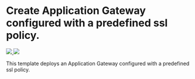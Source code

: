 # Create Application Gateway configured with a predefined ssl policy.

<a href="https://portal.azure.com/#create/Microsoft.Template/uri/https%3A%2F%2Fraw.githubusercontent.com%2FAzure%2Fazure-quickstart-templates%2Fmaster%2F201-application-gateway-sslpolicy-predefined%2Fazuredeploy.json" target="_blank">
    <img src="http://azuredeploy.net/deploybutton.png"/>
</a>
<a href="http://armviz.io/#/?load=https%3A%2F%2Fraw.githubusercontent.com%2FAzure%2Fazure-quickstart-templates%2Fmaster%2F201-application-gateway-sslpolicy-predefined%2Fazuredeploy.json" target="_blank">
    <img src="http://armviz.io/visualizebutton.png"/>
</a>

This template deploys an Application Gateway configured with a predefined ssl policy.